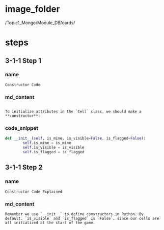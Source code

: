 # image_folder
/Topic1_Mongo/Module_DB/cards/

# steps
## 3-1-1 Step 1
### name
```
Constructor Code
```
### md_content
```

To initialize attributes in the `Cell` class, we should make a **constructor**:
```

### code_snippet
```python
def __init__(self, is_mine, is_visible=False, is_flagged=False):
        self.is_mine = is_mine
        self.is_visible = is_visible
        self.is_flagged = is_flagged
```

## 3-1-1 Step 2
### name
```
Constructor Code Explained
```
### md_content
```
Remember we use `__init__` to define constructors in Python. By default, `is_visible` and `is_flagged` is `False`, since our cells are all initialized at the start of the game.
```